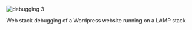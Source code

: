 
![debugging 3](https://github.com/Elizabeth-Akinyi-O/alx-system_engineering-devops/assets/145594149/e723aa97-1304-4567-b106-21def93a07d1)


Web stack debugging of a Wordpress website running on a LAMP stack

